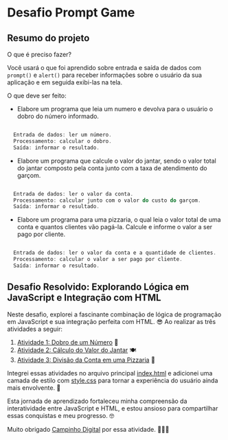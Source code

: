 # Desafio Prompt Game

## Resumo do projeto

O que é preciso fazer? 

Você usará o que foi aprendido sobre entrada e saída de dados com `prompt()` e `alert()` para receber informações sobre o usuário da sua aplicação e em seguida exibi-las na tela. 

O que deve ser feito: 

- Elabore um programa que leia um numero e devolva para o usuário o dobro do número informado.


~~~javascript

  Entrada de dados: ler um número.
  Processamento: calcular o dobro.
  Saída: informar o resultado.

~~~
  
- Elabore um programa que calcule o valor do jantar, sendo o valor total do jantar composto pela conta junto com a taxa de atendimento do garçom. 

~~~javascript

  Entrada de dados: ler o valor da conta.
  Processamento: calcular junto com o valor do custo do garçom.
  Saída: informar o resultado.

~~~

  
- Elabore um programa para uma pizzaria, o qual leia o valor total de uma conta e quantos clientes vão pagá-la. Calcule e informe o valor a ser pago por cliente. 

~~~javascript

  Entrada de dados: ler o valor da conta e a quantidade de clientes.
  Processamento: calcular o valor a ser pago por cliente.
  Saída: informar o resultado.

~~~


## Desafio Resolvido: Explorando Lógica em JavaScript e Integração com HTML

Neste desafio, explorei a fascinante combinação de lógica de programação em JavaScript e sua integração perfeita com HTML. 😎 Ao realizar as três atividades a seguir:

1. [Atividade 1: Dobro de um Número](https://github.com/LeanDevLima/DFE003_prompt_alert/blob/main/src/promptGame_1.html) 🚀
2. [Atividade 2: Cálculo do Valor do Jantar](https://github.com/LeanDevLima/DFE003_prompt_alert/blob/main/src/promptGame_2.html) 🍽️
3. [Atividade 3: Divisão da Conta em uma Pizzaria](https://github.com/LeanDevLima/DFE003_prompt_alert/blob/main/src/promptGame_3.html) 🍕

Integrei essas atividades no arquivo principal [index.html](https://github.com/LeanDevLima/DFE003_prompt_alert/blob/main/src/index.html) e adicionei uma camada de estilo com [style.css](https://github.com/LeanDevLima/DFE003_prompt_alert/blob/main/src/style.css) para tornar a experiência do usuário ainda mais envolvente. 🎨

Esta jornada de aprendizado fortaleceu minha compreensão da interatividade entre JavaScript e HTML, e estou ansioso para compartilhar essas conquistas e meu progresso. 🤓

Muito obrigado [Campinho Digital](https://www.linkedin.com/school/campinho-digital/) por essa atividade. 👏👏👏
